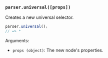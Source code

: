 ### `parser.universal([props])`

Creates a new universal selector.

```js
parser.universal();
// => *
```

Arguments:

* `props (object)`: The new node's properties.
